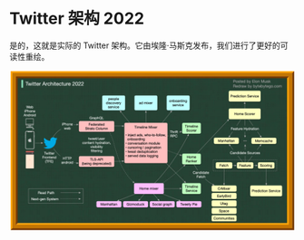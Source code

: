 # Twitter 架构 2022


是的，这就是实际的 Twitter 架构。它由埃隆·马斯克发布，我们进行了更好的可读性重绘。

<p> <img src="../images/twitter-arch.jpeg" /> </p>
